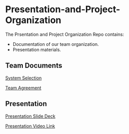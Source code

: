 # Presentation-and-Project-Organization
The Prsentation and Project Organization Repo contains:
- Documentation of our team organization.
- Presentation materials.

## Team Documents
[System Selection](https://github.com/DataVerse-Systems/Presentation-and-Project-Organization-/blob/main/System%20Selection.md)

[Team Agreement](https://github.com/DataVerse-Systems/Presentation-and-Project-Organization-/blob/main/Team_Agreement.md)

## Presentation
[Presentation Slide Deck](https://github.com/DataVerse-Systems/Presentation-and-Project-Organization-/blob/main/DataVerse%20Solutions%20Final%20Project%20Deck%20.pdf)

[Presentation Video Link]()